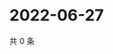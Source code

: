 # 2022-06-27

共 0 条

<!-- BEGIN WEIBO -->
<!-- 最后更新时间 Mon Jun 27 2022 13:26:32 GMT+0800 (China Standard Time) -->

<!-- END WEIBO -->
